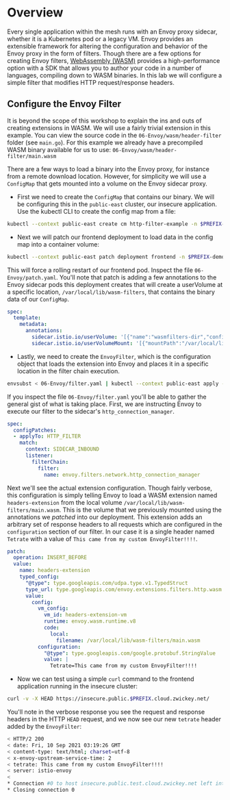 # Overview
Every single application within the mesh runs with an Envoy proxy sidecar, whether it is a Kubernetes pod or a legacy VM.  Envoy provides an extensible framework for altering the configuration and behavior of the Envoy proxy in the form of filters.  Though there are a few options for creating Envoy filters, [WebAssembly (WASM)](https://www.tetrate.io/blog/wasm-outside-the-browser/) provides a high-performance option with a SDK that allows you to author your code in a number of languages, compiling down to WASM binaries.  In this lab we will configure a simple filter that modifies HTTP request/response headers.

## Configure the Envoy Filter
It is beyond the scope of this workshop to explain the ins and outs of creating extensions in WASM.  We will use a fairly trivial extension in this example.  You can view the source code in the `06-Envoy/wasm/header-filter` folder (see `main.go`).  For this example we already have a precompiled WASM binary available for us to use: `06-Envoy/wasm/header-filter/main.wasm`

There are a few ways to load a binary into the Envoy proxy, for instance from a remote download location.  However, for simplicity we will use a `ConfigMap` that gets mounted into a volume on the Envoy sidecar proxy.

- First we need to create the `ConfigMap` that contains our binary.  We will be configuring this in the `public-east` cluster, our insecure application.  Use the kubectl CLI to create the config map from a file:

```bash
kubectl --context public-east create cm http-filter-example -n $PREFIX-demo-insecure --from-file=06-Envoy/wasm/header-filter/main.wasm
```
- Next we will patch our frontend deployment to load data in the config map into a container volume:

```bash
kubectl --context public-east patch deployment frontend -n $PREFIX-demo-insecure --patch "$(cat 06-Envoy/patch.yaml)" 
```

This will force a rolling restart of our frontend pod.  Inspect the file `06-Envoy/patch.yaml`.  You'll note that patch is adding a few annotations to the Envoy sidecar pods this deployment creates that will create a userVolume at a specific location, `/var/local/lib/wasm-filters`, that contains the binary data of our `ConfigMap`.

```yaml
spec:
  template:
    metadata:
      annotations:
        sidecar.istio.io/userVolume: '[{"name":"wasmfilters-dir","configMap": {"name":"http-filter-example"}}]'
        sidecar.istio.io/userVolumeMount: '[{"mountPath":"/var/local/lib/wasm-filters","name":"wasmfilters-dir"}]'
```

- Lastly, we need to create the `EnvoyFilter`, which is the configuration object that loads the extension into Envoy and places it in a specific location in the filter chain execution.
```bash
envsubst < 06-Envoy/filter.yaml | kubectl --context public-east apply -f -
```

If you inspect the file `06-Envoy/filter.yaml` you'll be able to gather the general gist of what is taking place.  First, we are instructing Envoy to execute our filter to the sidecar's `http_connection_manager`.

```yaml
spec:
  configPatches:
  - applyTo: HTTP_FILTER
    match:
      context: SIDECAR_INBOUND
      listener:
        filterChain:
          filter:
            name: envoy.filters.network.http_connection_manager
```

Next we'll see the actual extension configuration.  Though fairly verbose, this configuration is simply telling Envoy to load a WASM extension named `headers-extension` from the local volume `/var/local/lib/wasm-filters/main.wasm`.  This is the volume that we previously mounted using the annotations we *patched* into our deployment.  This extension adds an arbitrary set of response headers to all requests which are configured in the `configuration` section of our filter.  In our case it is a single header named `Tetrate` with a value of `This came from my custom EnvoyFilter!!!!`.

```yaml
patch:
  operation: INSERT_BEFORE
  value:
    name: headers-extension
    typed_config:
      "@type": type.googleapis.com/udpa.type.v1.TypedStruct
      type_url: type.googleapis.com/envoy.extensions.filters.http.wasm.v3.Wasm
      value:
        config:
          vm_config:
            vm_id: headers-extension-vm
            runtime: envoy.wasm.runtime.v8
            code:
              local:
                filename: /var/local/lib/wasm-filters/main.wasm
          configuration:
            "@type": type.googleapis.com/google.protobuf.StringValue
            value: |
              Tetrate=This came from my custom EnvoyFilter!!!!
```

- Now we can test using a simple `curl` command to the frontend application running in the insecure cluster:

```bash
curl -v -X HEAD https://insecure.public.$PREFIX.cloud.zwickey.net/  
```

You'll note in the verbose response you see the request and response headers in the HTTP `HEAD` request, and we now see our new `tetrate` header added by the `EnvoyFilter`:
```bash
< HTTP/2 200 
< date: Fri, 10 Sep 2021 03:19:26 GMT
< content-type: text/html; charset=utf-8
< x-envoy-upstream-service-time: 2
< tetrate: This came from my custom EnvoyFilter!!!!
< server: istio-envoy
< 
* Connection #0 to host insecure.public.test.cloud.zwickey.net left intact
* Closing connection 0
```
